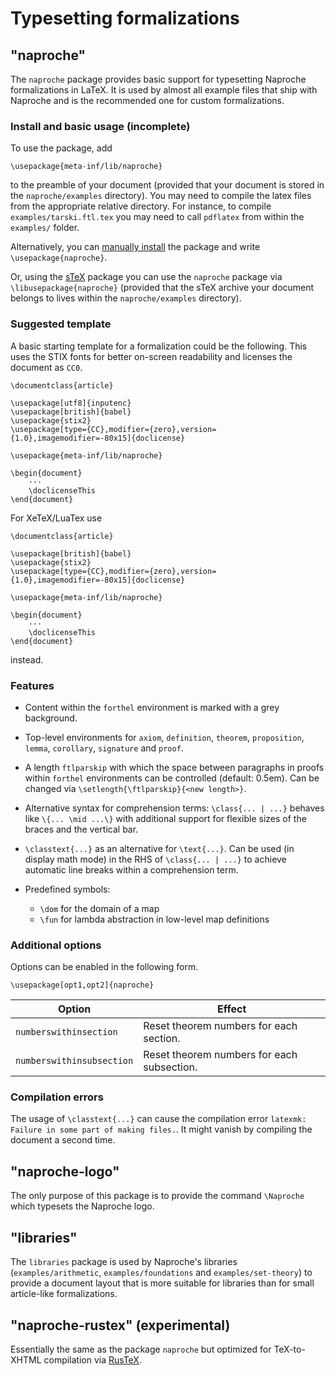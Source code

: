 # Typesetting formalizations

## "naproche"

The `naproche` package provides basic support for typesetting Naproche
formalizations in LaTeX.
It is used by almost all example files that ship with Naproche and is the
recommended one for custom formalizations.


### Install and basic usage (incomplete)

To use the package, add

```TeX
\usepackage{meta-inf/lib/naproche}
```

to the preamble of your document (provided that your document is stored in the
`naproche/examples` directory).
You may need to compile the latex files from the appropriate relative directory.
For instance, to compile `examples/tarski.ftl.tex` you may need to call
`pdflatex` from within the `examples/` folder.


Alternatively, you can [manually install][1] the package and write
`\usepackage{naproche}`.

Or, using the [sTeX][2] package you can use the `naproche` package via
`\libusepackage{naproche}` (provided that the sTeX archive your document belongs
to lives within the `naproche/examples` directory).


### Suggested template

A basic starting template for a formalization could be the following.
This uses the STIX fonts for better on-screen readability and licenses the
document as `CC0`.

```TeX
\documentclass{article}

\usepackage[utf8]{inputenc}
\usepackage[british]{babel}
\usepackage{stix2}
\usepackage[type={CC},modifier={zero},version={1.0},imagemodifier=-80x15]{doclicense}

\usepackage{meta-inf/lib/naproche}

\begin{document}
    ···
    \doclicenseThis
\end{document}
```

For XeTeX/LuaTex use

```TeX
\documentclass{article}

\usepackage[british]{babel}
\usepackage{stix2}
\usepackage[type={CC},modifier={zero},version={1.0},imagemodifier=-80x15]{doclicense}

\usepackage{meta-inf/lib/naproche}

\begin{document}
    ···
    \doclicenseThis
\end{document}
```

instead.


### Features

* Content within the `forthel` environment is marked with a grey background.

* Top-level environments for `axiom`, `definition`, `theorem`,
  `proposition`, `lemma`, `corollary`, `signature` and `proof`.

* A length `ftlparskip` with which the space between paragraphs in proofs within
  `forthel` environments can be controlled (default: 0.5em).
  Can be changed via `\setlength{\ftlparskip}{<new length>}`.

* Alternative syntax for comprehension terms:
  `\class{... | ...}` behaves like `\{... \mid ...\}` with additional support
  for flexible sizes of the braces and the vertical bar.

* `\classtext{...}` as an alternative for `\text{...}`. Can be used (in
  display math mode) in the RHS of `\class{... | ...}` to achieve automatic
  line breaks within a comprehension term.

* Predefined symbols:

  * `\dom` for the domain of a map
  * `\fun` for lambda abstraction in low-level map definitions


### Additional options

Options can be enabled in the following form.

```TeX
\usepackage[opt1,opt2]{naproche}
```

| Option                    | Effect
| ------------------------- | -----------------------------------------------------
| `numberswithinsection`    | Reset theorem numbers for each section.
| `numberswithinsubsection` | Reset theorem numbers for each subsection.


### Compilation errors

The usage of `\classtext{...}` can cause the compilation error
`latexmk: Failure in some part of making files.`. It might vanish by compiling
the document a second time.


## "naproche-logo"

The only purpose of this package is to provide the command `\Naproche` which
typesets the Naproche logo.


## "libraries"

The `libraries` package is used by Naproche's libraries (`examples/arithmetic`,
`examples/foundations` and `examples/set-theory`) to provide a document layout
that is more suitable for libraries than for small article-like formalizations.


## "naproche-rustex" (experimental)

Essentially the same as the package `naproche` but optimized for TeX-to-XHTML
compilation via [RusTeX][3].



[1]: <https://en.wikibooks.org/wiki/LaTeX/Installing_Extra_Packages#Manual_installation>
[2]: <https://www.ctan.org/pkg/stex>
[3]: <https://github.com/slatex/RusTeX>
